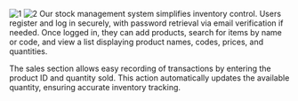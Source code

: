 ![1](https://github.com/zeyagsen1/Stock-Management-System/assets/104931776/595ca065-75f8-4980-bc6d-56554a298ba6)
![2](https://github.com/zeyagsen1/Stock-Management-System/assets/104931776/05ed3702-4b80-4e81-bd67-5d5d32796101)
Our stock management system simplifies inventory control. Users register and log in securely, with password retrieval via email verification if needed. Once logged in, they can add products, search for items by name or code, and view a list displaying product names, codes, prices, and quantities.

The sales section allows easy recording of transactions by entering the product ID and quantity sold. This action automatically updates the available quantity, ensuring accurate inventory tracking.

